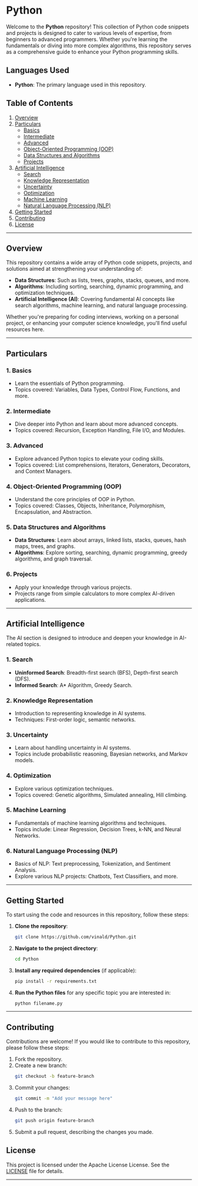 # **Python**

Welcome to the **Python** repository! This collection of Python code snippets and projects is designed to cater to various levels of expertise, from beginners to advanced programmers. Whether you're learning the fundamentals or diving into more complex algorithms, this repository serves as a comprehensive guide to enhance your Python programming skills.

## **Languages Used**

- **Python**: The primary language used in this repository.

## **Table of Contents**

1. [Overview](#overview)
2. [Particulars](#particulars)
    - [Basics](#basics)
    - [Intermediate](#intermediate)
    - [Advanced](#advanced)
    - [Object-Oriented Programming (OOP)](#object-oriented-programming-oop)
    - [Data Structures and Algorithms](#data-structures-and-algorithms)
    - [Projects](#projects)
3. [Artificial Intelligence](#artificial-intelligence)
    - [Search](#search)
    - [Knowledge Representation](#knowledge-representation)
    - [Uncertainty](#uncertainty)
    - [Optimization](#optimization)
    - [Machine Learning](#machine-learning)
    - [Natural Language Processing (NLP)](#natural-language-processing-nlp)
4. [Getting Started](#getting-started)
5. [Contributing](#contributing)
6. [License](#license)

---

## **Overview**

This repository contains a wide array of Python code snippets, projects, and solutions aimed at strengthening your understanding of:
- **Data Structures**: Such as lists, trees, graphs, stacks, queues, and more.
- **Algorithms**: Including sorting, searching, dynamic programming, and optimization techniques.
- **Artificial Intelligence (AI)**: Covering fundamental AI concepts like search algorithms, machine learning, and natural language processing.

Whether you're preparing for coding interviews, working on a personal project, or enhancing your computer science knowledge, you'll find useful resources here.

---

## **Particulars**

### **1. Basics**
   - Learn the essentials of Python programming.
   - Topics covered: Variables, Data Types, Control Flow, Functions, and more.
   
### **2. Intermediate**
   - Dive deeper into Python and learn about more advanced concepts.
   - Topics covered: Recursion, Exception Handling, File I/O, and Modules.

### **3. Advanced**
   - Explore advanced Python topics to elevate your coding skills.
   - Topics covered: List comprehensions, Iterators, Generators, Decorators, and Context Managers.

### **4. Object-Oriented Programming (OOP)**
   - Understand the core principles of OOP in Python.
   - Topics covered: Classes, Objects, Inheritance, Polymorphism, Encapsulation, and Abstraction.

### **5. Data Structures and Algorithms**
   - **Data Structures**: Learn about arrays, linked lists, stacks, queues, hash maps, trees, and graphs.
   - **Algorithms**: Explore sorting, searching, dynamic programming, greedy algorithms, and graph traversal.

### **6. Projects**
   - Apply your knowledge through various projects.
   - Projects range from simple calculators to more complex AI-driven applications.

---

## **Artificial Intelligence**

The AI section is designed to introduce and deepen your knowledge in AI-related topics.

### **1. Search**
   - **Uninformed Search**: Breadth-first search (BFS), Depth-first search (DFS).
   - **Informed Search**: A* Algorithm, Greedy Search.

### **2. Knowledge Representation**
   - Introduction to representing knowledge in AI systems.
   - Techniques: First-order logic, semantic networks.

### **3. Uncertainty**
   - Learn about handling uncertainty in AI systems.
   - Topics include probabilistic reasoning, Bayesian networks, and Markov models.

### **4. Optimization**
   - Explore various optimization techniques.
   - Topics covered: Genetic algorithms, Simulated annealing, Hill climbing.

### **5. Machine Learning**
   - Fundamentals of machine learning algorithms and techniques.
   - Topics include: Linear Regression, Decision Trees, k-NN, and Neural Networks.

### **6. Natural Language Processing (NLP)**
   - Basics of NLP: Text preprocessing, Tokenization, and Sentiment Analysis.
   - Explore various NLP projects: Chatbots, Text Classifiers, and more.

---

## **Getting Started**

To start using the code and resources in this repository, follow these steps:

1. **Clone the repository**:
   ```bash
   git clone https://github.com/vinald/Python.git
   ```
2. **Navigate to the project directory**:
   ```bash
   cd Python
   ```
3. **Install any required dependencies** (if applicable):
   ```bash
   pip install -r requirements.txt
   ```
4. **Run the Python files** for any specific topic you are interested in:
   ```bash
   python filename.py
   ```

---

## **Contributing**

Contributions are welcome! If you would like to contribute to this repository, please follow these steps:

1. Fork the repository.
2. Create a new branch:
   ```bash
   git checkout -b feature-branch
   ```
3. Commit your changes:
   ```bash
   git commit -m "Add your message here"
   ```
4. Push to the branch:
   ```bash
   git push origin feature-branch
   ```
5. Submit a pull request, describing the changes you made.



## **License**

This project is licensed under the Apache License License. See the [LICENSE](LICENSE) file for details.

---

